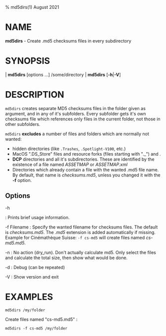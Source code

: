 ﻿% md5dirs(1) August 2021

NAME
====

**md5dirs** - Create .md5 checksums files in every subdirectory

SYNOPSIS
========

| **md5dirs** \[options ...] /some/directory
| **md5dirs** \[**-h**|**-V**]

DESCRIPTION
===========

`md5dirs` creates separate MD5 checksums files in the folder given as argument, and in any of it's subfolders. Every subfolder gets it's own checksums file which references only files in the current folder, not those in other subfolders.

`md5dirs` **excludes** a number of files and folders which are normally not wanted:

* hidden directories (like `.Trashes`, `.Spotlight-V100`, etc.)
* MacOS ".DS_Store" files and resource forks (files starting with "._") and .
* **DCP** directories and all it's subdirectories. These are identified by the existence of a file named *ASSETMAP* or *ASSETMAP.xml*
* Directories which already contain a file with the wanted .md5 file name. By default, that name is *checksums.md5*, unless you changed it with the **-f** option.

Options
-------

-h

:   Prints brief usage information.

-f Filename
: Specify the wanted filename for checksums files. The default is *checksums.md5*. The *.md5* extension is added automatically if missing. 
Example for Cinémathèque Suisse: `-f cs-md5` will create files named *cs-md5.md5*.

-n
: No action (dry_run). Don't actually calculate md5. Only select the files and calculate the total size, then show what would be done.

-d
: Debug (can be repeated)

-V
: Show version and exit


EXAMPLES
=========
    md5dirs /my/folder

Create files named "cs-md5.md5" :

    md5dirs -f cs-md5 /my/folder


